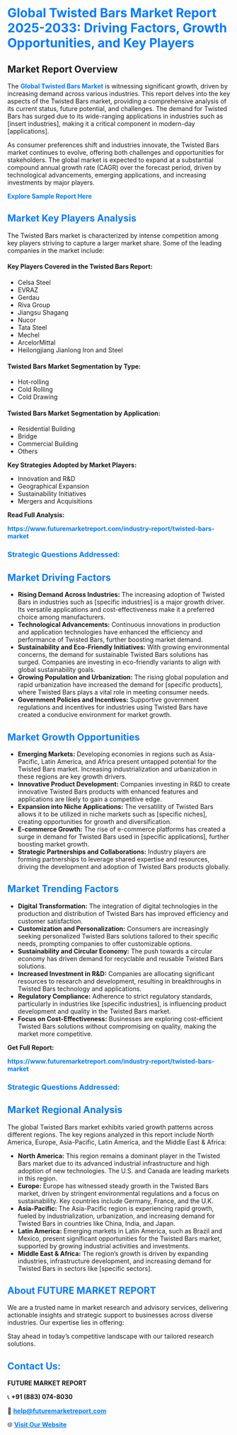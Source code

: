 <h1 style="color: #007BFF;">Global Twisted Bars Market Report 2025-2033: Driving Factors, Growth Opportunities, and Key Players</h1>

<section id="overview">
<h2>Market Report Overview</h2>
<p>The <a href="https://www.futuremarketreport.com/industry-report/twisted-bars-market" style="color: #007BFF; text-decoration: none;"><strong>Global Twisted Bars Market</strong></a> is witnessing significant growth, driven by increasing demand across various industries. This report delves into the key aspects of the Twisted Bars market, providing a comprehensive analysis of its current status, future potential, and challenges. The demand for Twisted Bars has surged due to its wide-ranging applications in industries such as [insert industries], making it a critical component in modern-day [applications].</p>
<p>As consumer preferences shift and industries innovate, the Twisted Bars market continues to evolve, offering both challenges and opportunities for stakeholders. The global market is expected to expand at a substantial compound annual growth rate (CAGR) over the forecast period, driven by technological advancements, emerging applications, and increasing investments by major players.</p>
</section>

<section id="overview">
<p><a href="https://www.futuremarketreport.com/request-sample/reportId=84013" style="color: #007BFF; text-decoration: none;"><strong>Explore Sample Report Here</strong></a></p>
</section>

<section id="key-players">
<h2 style="color: #007BFF;">Market Key Players Analysis</h2>
<p>The Twisted Bars market is characterized by intense competition among key players striving to capture a larger market share. Some of the leading companies in the market include:</p>
<h4>Key Players Covered in the Twisted Bars Report:</h4>
<ul><li>Celsa Steel</li><li>EVRAZ</li><li>Gerdau</li><li>Riva Group</li><li>Jiangsu Shagang</li><li>Nucor</li><li>Tata Steel</li><li>Mechel</li><li>ArcelorMittal</li><li>Heilongjiang Jianlong Iron and Steel</li></ul>
<h4>Twisted Bars Market Segmentation by Type:</h4>
<ul><li>Hot-rolling</li><li>Cold Rolling</li><li>Cold Drawing</li></ul>

<h4>Twisted Bars Market Segmentation by Application:</h4>
<ul><li>Residential Building</li><li>Bridge</li><li>Commercial Building</li><li>Others</li></ul>
<p><strong>Key Strategies Adopted by Market Players:</strong></p>
<ul>
<li>Innovation and R&D</li>
<li>Geographical Expansion</li>
<li>Sustainability Initiatives</li>
<li>Mergers and Acquisitions</li>
</ul>
</section>

<section>
<p><strong>Read Full Analysis: </strong></p><a href="https://www.futuremarketreport.com/industry-report/twisted-bars-market" style="color: #007BFF; text-decoration: none;"><strong>https://www.futuremarketreport.com/industry-report/twisted-bars-market</strong></a>
<h3 style="color: #007BFF;">Strategic Questions Addressed:</h3>
</section>

<section id="driving-factors">
<h2 style="color: #007BFF;">Market Driving Factors</h2>
<ul>
<li><strong>Rising Demand Across Industries:</strong> The increasing adoption of Twisted Bars in industries such as [specific industries] is a major growth driver. Its versatile applications and cost-effectiveness make it a preferred choice among manufacturers.</li>
<li><strong>Technological Advancements:</strong> Continuous innovations in production and application technologies have enhanced the efficiency and performance of Twisted Bars, further boosting market demand.</li>
<li><strong>Sustainability and Eco-Friendly Initiatives:</strong> With growing environmental concerns, the demand for sustainable Twisted Bars solutions has surged. Companies are investing in eco-friendly variants to align with global sustainability goals.</li>
<li><strong>Growing Population and Urbanization:</strong> The rising global population and rapid urbanization have increased the demand for [specific products], where Twisted Bars plays a vital role in meeting consumer needs.</li>
<li><strong>Government Policies and Incentives:</strong> Supportive government regulations and incentives for industries using Twisted Bars have created a conducive environment for market growth.</li>
</ul>
</section>

<section id="growth-opportunities">
<h2 style="color: #007BFF;">Market Growth Opportunities</h2>
<ul>
<li><strong>Emerging Markets:</strong> Developing economies in regions such as Asia-Pacific, Latin America, and Africa present untapped potential for the Twisted Bars market. Increasing industrialization and urbanization in these regions are key growth drivers.</li>
<li><strong>Innovative Product Development:</strong> Companies investing in R&D to create innovative Twisted Bars products with enhanced features and applications are likely to gain a competitive edge.</li>
<li><strong>Expansion into Niche Applications:</strong> The versatility of Twisted Bars allows it to be utilized in niche markets such as [specific niches], creating opportunities for growth and diversification.</li>
<li><strong>E-commerce Growth:</strong> The rise of e-commerce platforms has created a surge in demand for Twisted Bars used in [specific applications], further boosting market growth.</li>
<li><strong>Strategic Partnerships and Collaborations:</strong> Industry players are forming partnerships to leverage shared expertise and resources, driving the development and adoption of Twisted Bars products globally.</li>
</ul>
</section>

<section id="trending-factors">
<h2 style="color: #007BFF;">Market Trending Factors</h2>
<ul>
<li><strong>Digital Transformation:</strong> The integration of digital technologies in the production and distribution of Twisted Bars has improved efficiency and customer satisfaction.</li>
<li><strong>Customization and Personalization:</strong> Consumers are increasingly seeking personalized Twisted Bars solutions tailored to their specific needs, prompting companies to offer customizable options.</li>
<li><strong>Sustainability and Circular Economy:</strong> The push towards a circular economy has driven demand for recyclable and reusable Twisted Bars solutions.</li>
<li><strong>Increased Investment in R&D:</strong> Companies are allocating significant resources to research and development, resulting in breakthroughs in Twisted Bars technology and applications.</li>
<li><strong>Regulatory Compliance:</strong> Adherence to strict regulatory standards, particularly in industries like [specific industries], is influencing product development and quality in the Twisted Bars market.</li>
<li><strong>Focus on Cost-Effectiveness:</strong> Businesses are exploring cost-efficient Twisted Bars solutions without compromising on quality, making the market more competitive.</li>
</ul>
</section>

<section>
<p><strong>Get Full Report: </strong></p><a href="https://www.futuremarketreport.com/industry-report/twisted-bars-market" style="color: #007BFF; text-decoration: none;"><strong>https://www.futuremarketreport.com/industry-report/twisted-bars-market</strong></a>
<h3 style="color: #007BFF;">Strategic Questions Addressed:</h3>
</section>


<section id="regional-analysis">
<h2 style="color: #007BFF;">Market Regional Analysis</h2>
<p>The global Twisted Bars market exhibits varied growth patterns across different regions. The key regions analyzed in this report include North America, Europe, Asia-Pacific, Latin America, and the Middle East & Africa:</p>
<ul>
<li><strong>North America:</strong> This region remains a dominant player in the Twisted Bars market due to its advanced industrial infrastructure and high adoption of new technologies. The U.S. and Canada are leading markets in this region.</li>
<li><strong>Europe:</strong> Europe has witnessed steady growth in the Twisted Bars market, driven by stringent environmental regulations and a focus on sustainability. Key countries include Germany, France, and the U.K.</li>
<li><strong>Asia-Pacific:</strong> The Asia-Pacific region is experiencing rapid growth, fueled by industrialization, urbanization, and increasing demand for Twisted Bars in countries like China, India, and Japan.</li>
<li><strong>Latin America:</strong> Emerging markets in Latin America, such as Brazil and Mexico, present significant opportunities for the Twisted Bars market, supported by growing industrial activities and investments.</li>
<li><strong>Middle East & Africa:</strong> The region’s growth is driven by expanding industries, infrastructure development, and increasing demand for Twisted Bars in sectors like [specific sectors].</li>
</ul>
</section>

<footer>
<h2 style="color: #007BFF;">About FUTURE MARKET REPORT</h2>
<p>We are a trusted name in market research and advisory services, delivering actionable insights and strategic support to businesses across diverse industries. Our expertise lies in offering:</p>

<p>Stay ahead in today’s competitive landscape with our tailored research solutions.</p>

<h2 style="color: #007BFF;">Contact Us:</h2>
<p><strong>FUTURE MARKET REPORT</strong></p>
<p>📞 <strong>+91 (883) 074-8030</strong></p>
<p>📧 <strong><a href="mailto:help@futuremarketreport.com" style="color: #007BFF;">help@futuremarketreport.com</a></strong></p>
<p>🌐 <strong><a href="https://www.futuremarketreport.com/" style="color: #007BFF;">Visit Our Website</a></strong></p>
</footer>